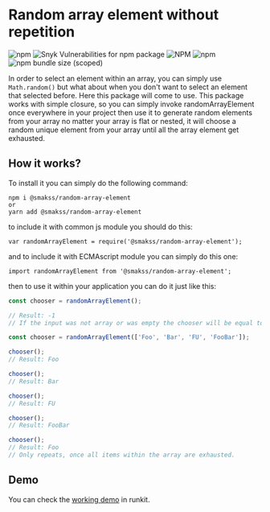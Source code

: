 # Random array element without repetition

![npm](https://img.shields.io/npm/v/@smakss/random-array-element) ![Snyk Vulnerabilities for npm package](https://img.shields.io/snyk/vulnerabilities/npm/@smakss/random-array-element) ![NPM](https://img.shields.io/npm/l/@smakss/random-array-element) ![npm](https://img.shields.io/npm/dt/@smakss/random-array-element) ![npm bundle size (scoped)](https://img.shields.io/bundlephobia/min/@smakss/random-array-element)

In order to select an element within an array, you can simply use `Math.random()` but what about when you don't want to select an element that selected before. Here this package will come to use. This package works with simple closure, so you can simply invoke randomArrayElement once everywhere in your project then use it to generate random elements from your array no matter your array is flat or nested, it will choose a random unique element from your array until all the array element get exhausted.

## How it works?

To install it you can simply do the following command:

```
npm i @smakss/random-array-element
or
yarn add @smakss/random-array-element
```

to include it with common js module you should do this:

```
var randomArrayElement = require('@smakss/random-array-element');
```

and to include it with ECMAscript module you can simply do this one:

```
import randomArrayElement from '@smakss/random-array-element';
```

then to use it within your application you can do it just like this:

```js
const chooser = randomArrayElement();

// Result: -1
// If the input was not array or was empty the chooser will be equal to -1, so chooser() will throw an error.
```

```js
const chooser = randomArrayElement(['Foo', 'Bar', 'FU', 'FooBar']);

chooser();
// Result: Foo

chooser();
// Result: Bar

chooser();
// Result: FU

chooser();
// Result: FooBar

chooser();
// Result: Foo
// Only repeats, once all items within the array are exhausted.
```

## Demo

You can check the [working demo](https://runkit.com/smakss/random-array-element) in runkit.
